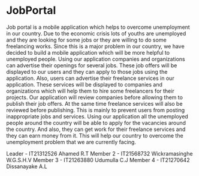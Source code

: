 # JobPortal
Job portal is a mobile application which helps to overcome unemployment in our country. Due to the economic crisis lots of youths are unemployed and they are looking for some jobs or they are willing to do some freelancing works. Since this is a major problem in our country, we have decided to build a mobile application which will be more helpful to unemployed people. Using our application companies and organizations can advertise their openings for several jobs. These job offers will be displayed to our users and they can apply to those jobs using the application. Also, users can advertise their freelance services in our application. These services will be displayed to companies and organizations which will help them to hire some freelancers for their projects. Our application will review companies before allowing them to publish their job offers. At the same time freelance services will also be reviewed before publishing. This is mainly to prevent users from posting inappropriate jobs and services. Using our application all the unemployed people around the country will be able to apply for the vacancies around the country. And also, they can get work for their freelance services and they can earn money from it. This will help our country to overcome the unemployment problem that we are currently facing. 



Leader - IT21312526 Ahamed R.T
Member 2 - IT21568732	Wickramasinghe W.G.S.H.V
Member 3 - IT21263880	Udumulla C.J
Member 4 - IT21270642	Dissanayake A.L
